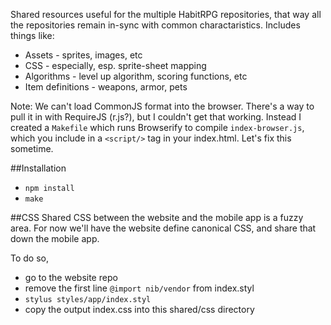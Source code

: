 Shared resources useful for the multiple HabitRPG repositories, that way all the repositories remain in-sync with common charactaristics. Includes things like:
 * Assets - sprites, images, etc
 * CSS - especially, esp. sprite-sheet mapping
 * Algorithms - level up algorithm, scoring functions, etc
 * Item definitions - weapons, armor, pets

Note: We can't load CommonJS format into the browser. There's a way to pull it in with RequireJS (r.js?), but I couldn't get that working. Instead I created a `Makefile` which runs Browserify to compile `index-browser.js`, which you include in a `<script/>` tag in your index.html. Let's fix this sometime.

##Installation
 * `npm install`
 * `make`

##CSS
Shared CSS between the website and the mobile app is a fuzzy area. For now we'll have the website define canonical CSS, and share that down the mobile app.

To do so,
 * go to the website repo
 * remove the first line `@import nib/vendor` from index.styl
 * `stylus styles/app/index.styl`
 * copy the output index.css into this shared/css directory